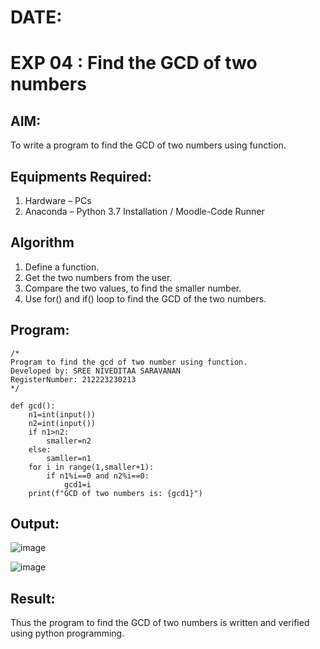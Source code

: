 # DATE:
# EXP 04 : Find the GCD of two numbers

## AIM:
To write a program to find the GCD of two numbers using function.

## Equipments Required:
1. Hardware – PCs
2. Anaconda – Python 3.7 Installation / Moodle-Code Runner

## Algorithm
1. Define a function.
2. Get the two numbers from the user.
3. Compare the two values, to find the smaller number.
4. Use for() and if() loop to find the GCD of the two numbers.

## Program:
```
/*
Program to find the gcd of two number using function.
Developed by: SREE NIVEDITAA SARAVANAN
RegisterNumber: 212223230213
*/
```
```
def gcd():
    n1=int(input())
    n2=int(input())
    if n1>n2:
        smaller=n2
    else:
        samller=n1
    for i in range(1,smaller+1):
        if n1%i==0 and n2%i==0:
            gcd1=i
    print(f"GCD of two numbers is: {gcd1}")
```

## Output:

![image](https://github.com/user-attachments/assets/b2441b01-c9d9-468f-a7c5-0143ec4ea18c)

![image](https://github.com/user-attachments/assets/c94032a0-5ac7-43a0-a4b7-fb46d0ae14bc)


## Result:
Thus the program to find the GCD of two numbers is written and verified using python programming.

